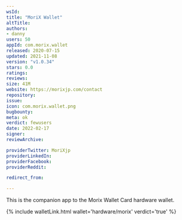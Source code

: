 ```yaml
---
wsId: 
title: "MoriX Wallet"
altTitle: 
authors:
- danny
users: 50
appId: com.morix.wallet
released: 2020-07-15
updated: 2021-11-08
version: "v1.0.34"
stars: 0.0
ratings: 
reviews: 
size: 41M
website: https://morixjp.com/contact
repository: 
issue: 
icon: com.morix.wallet.png
bugbounty: 
meta: ok
verdict: fewusers
date: 2022-02-17
signer: 
reviewArchive:

providerTwitter: MoriXjp
providerLinkedIn: 
providerFacebook: 
providerReddit: 

redirect_from:

---
```


This is the companion app to the Morix Wallet Card hardware wallet. 

{% include walletLink.html wallet='hardware/morix' verdict='true' %}
